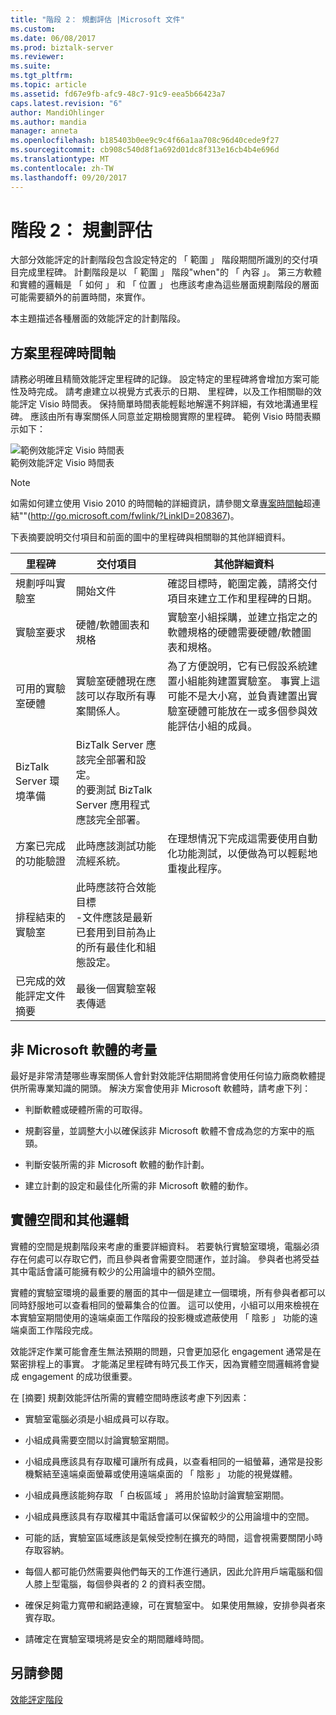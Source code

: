 ```yaml
---
title: "階段 2： 規劃評估 |Microsoft 文件"
ms.custom: 
ms.date: 06/08/2017
ms.prod: biztalk-server
ms.reviewer: 
ms.suite: 
ms.tgt_pltfrm: 
ms.topic: article
ms.assetid: fd67e9fb-afc9-48c7-91c9-eea5b66423a7
caps.latest.revision: "6"
author: MandiOhlinger
ms.author: mandia
manager: anneta
ms.openlocfilehash: b185403b0ee9c9c4f66a1aa708c96d40cede9f27
ms.sourcegitcommit: cb908c540d8f1a692d01dc8f313e16cb4b4e696d
ms.translationtype: MT
ms.contentlocale: zh-TW
ms.lasthandoff: 09/20/2017
---
```

# <a name="phase-2-planning-the-assessment"></a>階段 2： 規劃評估
大部分效能評定的計劃階段包含設定特定的 「 範圍 」 階段期間所識別的交付項目完成里程碑。 計劃階段是以 「 範圍 」 階段"when"的 「 內容 」。 第三方軟體和實體的邏輯是 「 如何 」 和 「 位置 」 也應該考慮為這些層面規劃階段的層面可能需要額外的前置時間，來實作。  
  
 本主題描述各種層面的效能評定的計劃階段。  
  
## <a name="solution-milestones-timeline"></a>方案里程碑時間軸  
 請務必明確且精簡效能評定里程碑的記錄。 設定特定的里程碑將會增加方案可能性及時完成。 請考慮建立以視覺方式表示的日期、 里程碑，以及工作相關聯的效能評定 Visio 時間表。 保持簡單時間表能輕鬆地解還不夠詳細，有效地溝通里程碑。 應該由所有專案關係人同意並定期檢閱實際的里程碑。 範例 Visio 時間表顯示如下：  
  
 ![範例效能評定 Visio 時間表](../technical-guides/media/sample-performance-assessment-visio-timeline.gif "Sample_Performance_Assessment_Visio_Timeline")  
範例效能評定 Visio 時間表  
  
> [!NOTE]  
>  如需如何建立使用 Visio 2010 的時間軸的詳細資訊，請參閱文章[專案時間軸](http://go.microsoft.com/fwlink/?LinkID=208367)超連結""(http://go.microsoft.com/fwlink/?LinkID=208367)。  
  
 下表摘要說明交付項目和前面的圖中的里程碑與相關聯的其他詳細資料。  
  
|里程碑|交付項目|其他詳細資料|  
|---------------|------------------|-------------------|  
|規劃呼叫實驗室|開始文件|確認目標時，範圍定義，請將交付項目來建立工作和里程碑的日期。|  
|實驗室要求|硬體/軟體圖表和規格|實驗室小組採購，並建立指定之的軟體規格的硬體需要硬體/軟體圖表和規格。|  
|可用的實驗室硬體|實驗室硬體現在應該可以存取所有專案關係人。|為了方便說明，它有已假設系統建置小組能夠建置實驗室。 事實上這可能不是大小寫，並負責建置出實驗室硬體可能放在一或多個參與效能評估小組的成員。|  
|BizTalk Server 環境準備|BizTalk Server 應該完全部署和設定。<br />的要測試 BizTalk Server 應用程式應該完全部署。||  
|方案已完成的功能驗證|此時應該測試功能流經系統。|在理想情況下完成這需要使用自動化功能測試，以便做為可以輕鬆地重複此程序。|  
|排程結束的實驗室|此時應該符合效能目標<br />-文件應該是最新已套用到目前為止的所有最佳化和組態設定。||  
|已完成的效能評定文件摘要|最後一個實驗室報表傳遞||  
  
## <a name="non-microsoft-software-considerations"></a>非 Microsoft 軟體的考量  
 最好是非常清楚哪些專案關係人會針對效能評估期間將會使用任何協力廠商軟體提供所需專業知識的開頭。 解決方案會使用非 Microsoft 軟體時，請考慮下列：  
  
-   判斷軟體或硬體所需的可取得。  
  
-   規劃容量，並調整大小以確保該非 Microsoft 軟體不會成為您的方案中的瓶頸。  
  
-   判斷安裝所需的非 Microsoft 軟體的動作計劃。  
  
-   建立計劃的設定和最佳化所需的非 Microsoft 軟體的動作。  
  
## <a name="physical-space-and-other-logistics"></a>實體空間和其他邏輯  
 實體的空間是規劃階段来考慮的重要詳細資料。 若要執行實驗室環境，電腦必須存在何處可以存取它們，而且參與者會需要空間運作，並討論。 參與者也將受益其中電話會議可能擁有較少的公用論壇中的額外空間。  
  
 實體的實驗室環境的最重要的層面的其中一個是建立一個環境，所有參與者都可以同時舒服地可以查看相同的螢幕集合的位置。 這可以使用，小組可以用來檢視在本實驗室期間使用的遠端桌面工作階段的投影機或遮蔽使用 「 陰影 」 功能的遠端桌面工作階段完成。  
  
 效能評定作業可能會產生無法預期的問題，只會更加惡化 engagement 通常是在緊密排程上的事實。 才能滿足里程碑有時冗長工作天，因為實體空間邏輯將會變成 engagement 的成功很重要。  
  
 在 [摘要] 規劃效能評估所需的實體空間時應該考慮下列因素：  
  
-   實驗室電腦必須是小組成員可以存取。  
  
-   小組成員需要空間以討論實驗室期間。  
  
-   小組成員應該具有存取權可讓所有成員，以查看相同的一組螢幕，通常是投影機繫結至遠端桌面螢幕或使用遠端桌面的 「 陰影 」 功能的視覺媒體。  
  
-   小組成員應該能夠存取 「 白板區域 」 將用於協助討論實驗室期間。  
  
-   小組成員應該具有存取權其中電話會議可以保留較少的公用論壇中的空間。  
  
-   可能的話，實驗室區域應該是氣候受控制在擴充的時間，這會視需要關閉小時存取容納。  
  
-   每個人都可能仍然需要與他們每天的工作進行通訊，因此允許用戶端電腦和個人膝上型電腦，每個參與者的 2 的資料表空間。  
  
-   確保足夠電力寬帶和網路連線，可在實驗室中。 如果使用無線，安排參與者來賓存取。  
  
-   請確定在實驗室環境將是安全的期間離峰時間。  
  
## <a name="see-also"></a>另請參閱  
 [效能評定階段](../technical-guides/phases-of-a-performance-assessment.md)